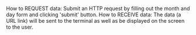 How to REQUEST data: Submit an HTTP request by filling out the month and day form and clicking 'submit' button. 
How to RECEIVE data: The data (a URL link) will be sent to the terminal as well as be displayed on the screen to the user. 

